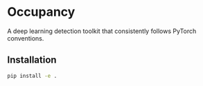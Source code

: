 # Occupancy

A deep learning detection toolkit that consistently follows PyTorch conventions.

## Installation

```bash
pip install -e .
```